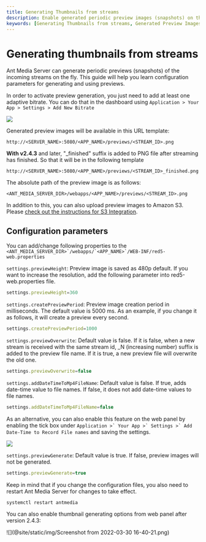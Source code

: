 ```yaml
---
title: Generating Thumbnails from streams
description: Enable generated periodic preview images (snapshots) on the fly with adaptive bitrate streaming.
keywords: [Generating Thumbnails from streams, Generated Preview Images, Ant Media Server Documentation, Ant Media Server Tutorials]
---
```


# Generating thumbnails from streams

Ant Media Server can generate periodic previews (snapshots) of the incoming streams on the fly. This guide will help you learn configuration parameters for generating and using previews.

In order to activate preview generation, you just need to add at least one adaptive bitrate. You can do that in the dashboard using ```Application > Your App > Settings > Add New Bitrate```

![](@site/static/img/preview_1.png)

Generated preview images will be available in this URL template:

```
http://<SERVER_NAME>:5080/<APP_NAME>/previews/<STREAM_ID>.png
```

**With v2.4.3** and later, "\_finished" suffix is added to PNG file after streaming has finished. So that it will be in the following template

```
http://<SERVER_NAME>:5080/<APP_NAME>/previews/<STREAM_ID>_finished.png
```

The absolute path of the preview image is as follows:

```
<ANT_MEDIA_SERVER_DIR>/webapps/<APP_NAME>/previews/<STREAM_ID>.png
```

In addition to this, you can also upload preview images to Amazon S3. Please [check out the instructions for S3 Integration](/v1/docs/amazon-aws-s3-integration).

## Configuration parameters

You can add/change following properties to the ```<ANT_MEDIA_SERVER_DIR>`/webapps/`<APP_NAME>`/WEB-INF/red5-web.properties```

```settings.previewHeight```: Preview image is saved as 480p default. If you want to increase the resolution, add the following parameter into red5-web.properties file.

```js
settings.previewHeight=360
```

```settings.createPreviewPeriod```: Preview image creation period in milliseconds. The default value is 5000 ms. As an example, if you change it as follows, it will create a preview every second.

```js
settings.createPreviewPeriod=1000
```

```settings.previewOverwrite```: Default value is false. If it is false, when a new stream is received with the same stream id, \_N (increasing number) suffix is added to the preview file name. If it is true, a new preview file will overwrite the old one.

```js
settings.previewOverwrite=false
```

```settings.addDateTimeToMp4FileName```: Default value is false. If true, adds date-time value to file names. If false, it does not add date-time values to file names.

```js
settings.addDateTimeToMp4FileName=false
```

As an alternative, you can also enable this feature on the web panel by enabling the tick box under ```Application >` Your App >` Settings >` Add Date-Time to Record File names``` and saving the settings.

![](@site/static/img/preview_2.png)

```settings.previewGenerate```: Default value is true. If false, preview images will not be generated.

```js
settings.previewGenerate=true
```

Keep in mind that if you change the configuration files, you also need to restart Ant Media Server for changes to take effect.

```js
systemctl restart antmedia
```

You can also enable thumbnail generating options from web panel after version 2.4.3:  
  
![](@site/static/img/Screenshot from 2022-03-30 16-40-21.png)